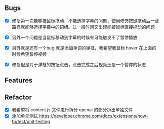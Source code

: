 ## Bugs
- [x] 修复第一次能够被鼠标拖动，不能选择字幕的问题，使用修饰按键拖动后一点路径就能够选择字幕中的词组。过一段时间又出现能被鼠标直接拖动的问题
- [x] 另外一个问题是当鼠标移动到字幕的时候有可能触发不了暂停播放
- [x] 另外就是还有一个bug 就是添加单词的弹框，我希望我鼠标 hover 在上面的时候希望暂停视频
- [x] 修复但是对于弹框的按钮点击，点击完成之后视频还是一个暂停的状态


## Features



## Refactor
- [x] 我希望将 content.js 文件进行拆分 openai 的部分拆出单独文件
- [x] 添加单元测试 https://developer.chrome.com/docs/extensions/how-to/test/unit-testing
